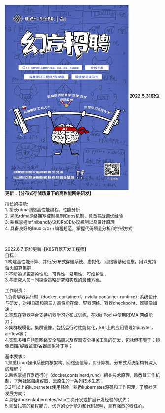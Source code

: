<img src="https://github.com/cherryhanminmin/cherryhanminmin/blob/main/job%20posting.png" width="400" height="600" align="middle" />  
 <b>2022.5.31职位更新：【分布式存储场景下的高性能网络研发】</b>
<p>
 擅长的技能:</br> 
 1. 擅长rdma网络高性能编程，性能分析</br>
 2. 熟悉rdma网络拥塞控制机制和qos机制，具备实战调优经验</br>
 3. 熟练掌握Infiniband协议和RoCE协议机制以及设计原理</br>
 4. 具备良好的linux c/c++编程规范，掌握代码质量分析和控制方式</br>
 </p>
</br> 
</br> 
2022.6.7 职位更新【K8S容器开发工程师】</br> 
目标：</br> 
1.构建高性能计算、并行/分布式存储系统、虚拟化、网络等基础设施，用以支持萤火超算集群；</br> 
2.不断追求更高的性能、可靠性、易用性、可维护性；</br> 
3.与研究人员一同探索策略研究和实现的最佳方案。</br> 

工作职责：</br> 
1.负责容器运行时（docker, containerd，nvidia-container-runtime）系统设计与研发，对接自研和第三方高性能存储、容器网络、容器checkpoint、器镜像加速；</br> 
2.实现在容器平台支持机器学习分布式训练，在k8s Pod 中使用RDMA 网络能力；</br> 
3.集群规模化，集群镜像，包括运行时性能优化，k8s上的应用管理如jupyter，airflow等；</br> 
4.实现多租户场景网络安全隔离以及容器安全相关工具的研发，包括但不限于：镜像扫描/容器监控/容器虚拟补丁等；</br> 

基本要求：</br> 
1.熟悉Linux操作系统内核架构、网络通信等，对计算机、分布式系统架构有深入的理解；</br> 
2.熟练掌握容器运行时（docker,containerd,runc）相关技术原理，熟悉其工作机制，了解社区围绕容器、云原生的一系列技术生态；</br> 
3.2年以上的kubernetes使用经验，熟悉kubernetes源码和工作原理，了解社区发展方向；</br> 
4.具备docker/kubernetes/istio二次开发或扩展开发经验的优先；</br> 
5.具备扎实的编程能力、优秀的设计能力和代码品味，具有强烈的责任心。</br> 
